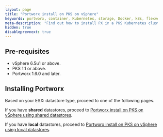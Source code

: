 ```yaml
---
layout: page
title: "Portworx install on PKS on vSphere"
keywords: portworx, container, Kubernetes, storage, Docker, k8s, flexvol, pv, persistent disk
meta-description: "Find out how to install PX in a PKS Kubernetes cluster on vSphere and have PX provide highly available volumes to any application deployed via Kubernetes."
hidden: true
disableprevnext: true
---
```


## Pre-requisites

* vSphere 6.5u1 or above.
* PKS 1.1 or above.
* Portworx 1.6.0 and later.

## Installing Portworx

Based on your ESXi datastore type, proceed to one of the following pages.

If you have **shared** datastores, proceed to [Portworx install on PKS on vSphere using shared datastores](/portworx-install-with-kubernetes/on-premise/install-pks/install-pks-vsphere-shared).

If you have **local** datastores, proceed to [Portworx install on PKS on vSphere using local datastores](/portworx-install-with-kubernetes/on-premise/install-pks/install-pks-vsphere-local).
